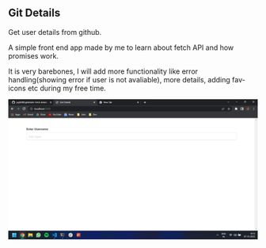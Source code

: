 ## Git Details

Get user details from github.

A simple front end app made by me to learn about fetch API and how promises work.

It is very barebones, I will add more functionality like error handling(showing error if user is not avaliable), more details, adding fav-icons etc during my free time.

![alt text](assets/basic.png)